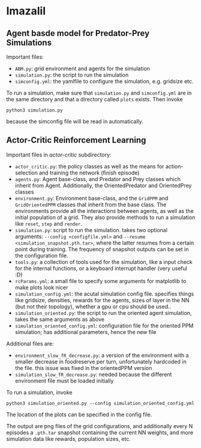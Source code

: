 # Imazalil

## Agent basde model for Predator-Prey Simulations

Important files:
- `ABM.py`: grid environment and agents for the simulation
- `simulation.py`: the script to run the simulation
- `simconfig.yml`: the yamlfile to configure the simulation, e.g. gridsize etc.

To run a simulation, make sure that `simulation.py` and `simconfig.yml` are in the same directory and that a directory called `plots` exists. Then invoke
```
python3 simulation.py
```
because the simconfig file will be read in automatically.

## Actor-Critic Reinforcement Learning

Important files in *actor-critic* subdirectory:
- `actor_critic.py`: the policy classes as well as the means for action-selection and training the network (finish episode)
- `agents.py`: Agent base-class, and Predator and Prey classes which inherit from Agent. Additionally, the OrientedPredator and OrientedPrey classes
- `environment.py`: Environment base-class, and the `GridPPM` and `GridOrientedPPM` classes that inherit from the base class. The environments provide all the interactions between agents, as well as the initial population of a grid. They also provide methods to run a simulation like `reset`, `step` and `render`.
- `simulation.py`: script to run the simulation. takes two optional arguments: `--config <configfile.yml>` and `--resume <simulation_snapshot.pth.tar>`, where the latter resumes from a certain point during training. The frequency of snapshot outputs can be set in the configuration file.
- `tools.py`: a collection of tools used for the simulation, like a input check for the internal functions, or a keyboard interrupt handler (very useful :D)
- `rcParams.yml`: a small file to specify some arguments for matplotlib to make plots look nicer
- `simulation_config.yml`: the acutal simulation config file. specifies things like gridsize, densities, rewards for the agents, sizes of layer in the NN (but not their topology), whether a gpu or cpu should be used.. 
- `simulation_oriented.py`: the script to run the oriented agent simulation, takes the same arguments as above
- `simulation_oriented_config.yml`: configuration file for the oriented PPM simulation; has additional parameters, hence the new file

Additional files are:
- `environment_slow_fR_decrease.py`: a version of the environment with a smaller decrease in foodreserve per turn, unfortunately hardcoded in the file. this issue was fixed in the orientedPPM version
- `simulation_slow_fR_decrease.py`: needed because the different environment file must be loaded initially

To run a simulation, invoke
```
python3 simulation_oriented.py --config simulation_oriented_config.yml
```

The location of the plots can be specified in the config file.

The output are png files of the grid configurations, and additionally every N episodes a `.pth.tar` snapshot containing the current NN weights, and more simulation data like rewards, population sizes, etc.
